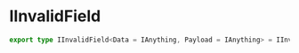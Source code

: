 # IInvalidField

```ts
export type IInvalidField<Data = IAnything, Payload = IAnything> = IInvalidFieldInternal<Data, Payload>;
```


